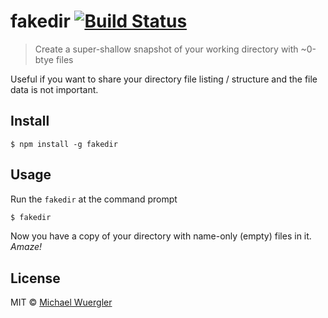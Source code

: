 # fakedir [![Build Status](https://travis-ci.org/radiovisual/fakedir.svg?branch=master)](https://travis-ci.org/radiovisual/fakedir)

> Create a super-shallow snapshot of your working directory with ~0-btye files

Useful if you want to share your directory file listing / structure and the file data is not important. 


## Install

```
$ npm install -g fakedir
```


## Usage

Run the `fakedir` at the command prompt

```js
$ fakedir
```

Now you have a copy of your directory with name-only (empty) files in it. *Amaze!*

## License

MIT © [Michael Wuergler](http://numetriclabs.com)
